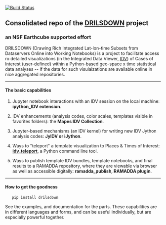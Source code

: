 [![Build Status](https://travis-ci.org/Unidata/drilsdown.svg?branch=master)](https://travis-ci.org/Unidata/drilsdown)
## Consolidated repo of the [DRILSDOWN](https://unidata.github.io/drilsdown/) project 
### an NSF Earthcube supported effort

DRILSDOWN (Drawing Rich Integrated Lat-lon-time Subsets from Dataservers Online into Working Notebooks) is a project to facilitate access ro detailed visualizations (in the Integrated Data Viewer, [IDV](http://unidata.ucar.edu/idv)) of Cases of Interest (user-defined) within a Python-based geo-space x time statistical data analyses -- if the data for such visulaizations are available online in nice aggregated repositories. 

--------------
#### The basic capabilities

1. Jupyter notebook interactions with an IDV session on the local machine: **ipython_IDV extension**. 

2. IDV enhancements (analysis codes, color scales, templates visible in favorites folders): the **Mapes IDV Collection**. 

3. Jupyter-based mechanisms (an IDV kernel) for writing new IDV Jython analysis codes: **JyIDV or iJython**. 

4. Ways to "teleport" a template visualization to Places & Times of Interest: [**idv_teleport**](https://suvarchal.github.io/IDV_teleport/), a Python command line tool.

5. Ways to publish template IDV bundles, template notebooks, and final results to a RAMADDA repository, where they are viewable via browser as well as accessible digitally: **ramadda_publish, RAMADDA plugin**.

------------
#### How to get the goodness

       pip install drilsdown 
       
See the examples, and documentation for the parts. These capabilities are in different languages and forms, and can be useful individually, but are especially powerful together.
